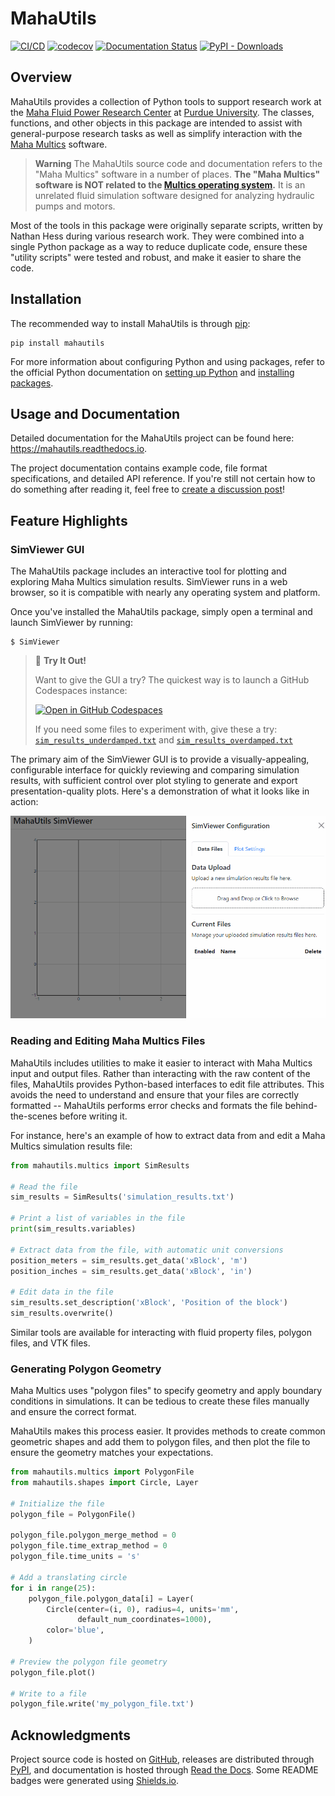 # MahaUtils

[![CI/CD](https://github.com/nathan-hess/maha-research-utils/actions/workflows/cicd.yml/badge.svg)](https://github.com/nathan-hess/maha-research-utils/actions/workflows/cicd.yml)
[![codecov](https://codecov.io/gh/nathan-hess/maha-research-utils/branch/main/graph/badge.svg)](https://codecov.io/gh/nathan-hess/maha-research-utils)
[![Documentation Status](https://readthedocs.org/projects/mahautils/badge/?version=latest)](https://mahautils.readthedocs.io)
[![PyPI - Downloads](https://img.shields.io/pypi/dm/mahautils?label=PyPI%20downloads&logo=python&logoColor=yellow)](https://pypi.org/project/mahautils)


## Overview

MahaUtils provides a collection of Python tools to support research work at the [Maha Fluid Power Research Center](https://engineering.purdue.edu/Maha/) at [Purdue University](https://www.purdue.edu/).  The classes, functions, and other objects in this package are intended to assist with general-purpose research tasks as well as simplify interaction with the [Maha Multics](https://avaccadev.github.io/Multics/) software.

> **Warning**
> The MahaUtils source code and documentation refers to the "Maha Multics" software in a number of places.  **The "Maha Multics" software is NOT related to the [Multics operating system](https://en.wikipedia.org/wiki/Multics).**  It is an unrelated fluid simulation software designed for analyzing hydraulic pumps and motors.

Most of the tools in this package were originally separate scripts, written by Nathan Hess during various research work.  They were combined into a single Python package as a way to reduce duplicate code, ensure these "utility scripts" were tested and robust, and make it easier to share the code.


## Installation

The recommended way to install MahaUtils is through [pip](https://pypi.org/project/mahautils/):

```
pip install mahautils
```

For more information about configuring Python and using packages, refer to the official Python documentation on [setting up Python](https://docs.python.org/3/using/index.html) and [installing packages](https://packaging.python.org/en/latest/tutorials/installing-packages/).


## Usage and Documentation

Detailed documentation for the MahaUtils project can be found here: https://mahautils.readthedocs.io.

The project documentation contains example code, file format specifications, and detailed API reference.  If you're still not certain how to do something after reading it, feel free to [create a discussion post](https://github.com/nathan-hess/maha-research-utils/discussions/categories/q-a)!


## Feature Highlights

### SimViewer GUI

The MahaUtils package includes an interactive tool for plotting and exploring Maha Multics simulation results.  SimViewer runs in a web browser, so it is compatible with nearly any operating system and platform.

Once you've installed the MahaUtils package, simply open a terminal and launch SimViewer by running:

```shell
$ SimViewer
```

> :test_tube: **Try It Out!**
>
> Want to give the GUI a try?  The quickest way is to launch a GitHub Codespaces instance:
>
> [![Open in GitHub Codespaces](https://github.com/codespaces/badge.svg)](https://codespaces.new/nathan-hess/maha-research-utils)
>
> If you need some files to experiment with, give these a try: [`sim_results_underdamped.txt`](https://github.com/nathan-hess/maha-research-utils/blob/main/demo_files/sim_results_underdamped.txt) and [`sim_results_overdamped.txt`](https://github.com/nathan-hess/maha-research-utils/blob/main/demo_files/sim_results_overdamped.txt)

The primary aim of the SimViewer GUI is to provide a visually-appealing, configurable interface for quickly reviewing and comparing simulation results, with sufficient control over plot styling to generate and export presentation-quality plots.  Here's a demonstration of what it looks like in action:

![](https://raw.githubusercontent.com/nathan-hess/maha-research-utils/main/docs/source/usage/simviewer/images/simviewer_demo.gif)


### Reading and Editing Maha Multics Files

MahaUtils includes utilities to make it easier to interact with Maha Multics input and output files.  Rather than interacting with the raw content of the files, MahaUtils provides Python-based interfaces to edit file attributes.  This avoids the need to understand and ensure that your files are correctly formatted -- MahaUtils performs error checks and formats the file behind-the-scenes before writing it.

For instance, here's an example of how to extract data from and edit a Maha Multics simulation results file:

```python
from mahautils.multics import SimResults

# Read the file
sim_results = SimResults('simulation_results.txt')

# Print a list of variables in the file
print(sim_results.variables)

# Extract data from the file, with automatic unit conversions
position_meters = sim_results.get_data('xBlock', 'm')
position_inches = sim_results.get_data('xBlock', 'in')

# Edit data in the file
sim_results.set_description('xBlock', 'Position of the block')
sim_results.overwrite()
```

Similar tools are available for interacting with fluid property files, polygon files, and VTK files.


### Generating Polygon Geometry

Maha Multics uses "polygon files" to specify geometry and apply boundary conditions in simulations.  It can be tedious to create these files manually and ensure the correct format.

MahaUtils makes this process easier.  It provides methods to create common geometric shapes and add them to polygon files, and then plot the file to ensure the geometry matches your expectations.

```python
from mahautils.multics import PolygonFile
from mahautils.shapes import Circle, Layer

# Initialize the file
polygon_file = PolygonFile()

polygon_file.polygon_merge_method = 0
polygon_file.time_extrap_method = 0
polygon_file.time_units = 's'

# Add a translating circle
for i in range(25):
    polygon_file.polygon_data[i] = Layer(
        Circle(center=(i, 0), radius=4, units='mm',
               default_num_coordinates=1000),
        color='blue',
    )

# Preview the polygon file geometry
polygon_file.plot()

# Write to a file
polygon_file.write('my_polygon_file.txt')
```


## Acknowledgments

Project source code is hosted on [GitHub](https://github.com/nathan-hess/maha-research-utils), releases are distributed through [PyPI](https://pypi.org/project/mahautils), and documentation is hosted through [Read the Docs](https://docs.readthedocs.io/en/stable/index.html).  Some README badges were generated using [Shields.io](https://shields.io).
